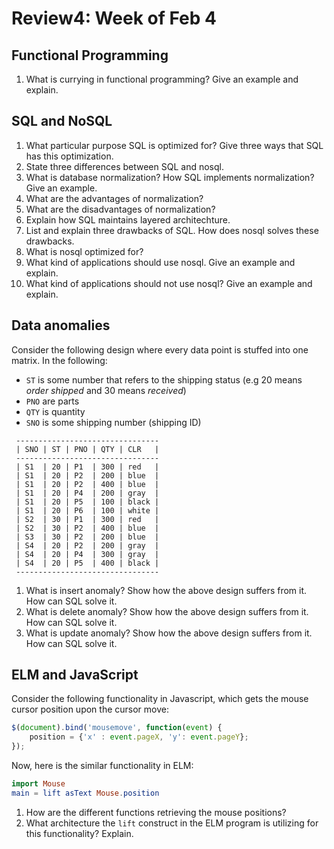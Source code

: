 # Review4: Week of Feb 4

## Functional Programming
1. What is currying in functional programming? Give an example and explain.

## SQL and NoSQL
1. What particular purpose SQL is optimized for? Give three ways that SQL has this optimization.
1. State three differences between SQL and nosql.
2. What is database normalization? How SQL implements normalization? Give an example.
3. What are the advantages of normalization?
4. What are the disadvantages of normalization?
5. Explain how SQL maintains layered architechture.
6. List and explain three drawbacks of SQL. How does nosql solves these drawbacks.
7. What is nosql optimized for?
9. What kind of applications should use nosql. Give an example and explain.
10. What kind of applications should not use nosql? Give an example and explain.

## Data anomalies
Consider the following design where every data point is stuffed into one matrix. In the following:

+ `ST` is some number that refers to the shipping status (e.g 20 means _order shipped_ and 30 means _received_)
+ `PNO` are parts
+ `QTY` is quantity
+ `SNO` is some shipping number (shipping ID)

```
 --------------------------------
 | SNO | ST | PNO | QTY | CLR   |
 --------------------------------
 | S1  | 20 | P1  | 300 | red   |
 | S1  | 20 | P2  | 200 | blue  |
 | S1  | 20 | P2  | 400 | blue  |
 | S1  | 20 | P4  | 200 | gray  |
 | S1  | 20 | P5  | 100 | black |
 | S1  | 20 | P6  | 100 | white |
 | S2  | 30 | P1  | 300 | red   |
 | S2  | 30 | P2  | 400 | blue  |
 | S3  | 30 | P2  | 200 | blue  |
 | S4  | 20 | P2  | 200 | gray  |
 | S4  | 20 | P4  | 300 | gray  |
 | S4  | 20 | P5  | 400 | black |
 --------------------------------
```

1. What is insert anomaly? Show how the above design suffers from it. How can SQL solve it.
2. What is delete anomaly? Show how the above design suffers from it. How can SQL solve it.
3. What is update anomaly? Show how the above design suffers from it. How can SQL solve it.

## ELM and JavaScript
Consider the following functionality in Javascript, which gets the mouse cursor position upon the cursor move:
 
   ```javascript
   $(document).bind('mousemove', function(event) {
       position = {'x' : event.pageX, 'y': event.pageY};
   });
   ```
 
Now, here is the similar functionality in ELM:
 
   ```ELM
   import Mouse
   main = lift asText Mouse.position
   ```
 
  1. How are the different functions retrieving the mouse positions?
  2. What architecture the `lift` construct in the ELM program is utilizing for this functionality? Explain.

